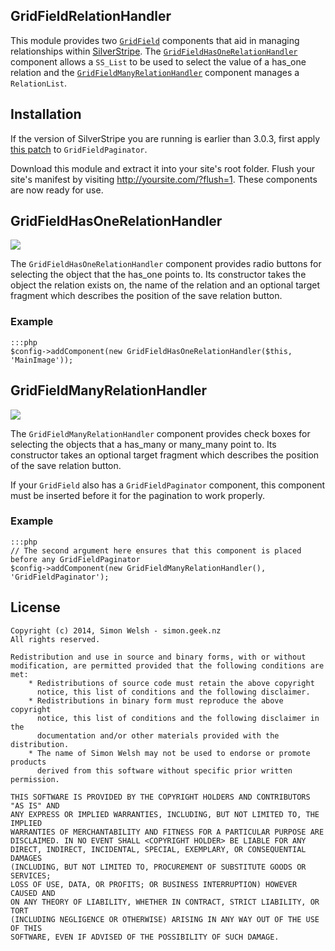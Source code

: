 ## GridFieldRelationHandler

This module provides two [`GridField`](http://doc.silverstripe.org/framework/en/topics/grid-field) components
that aid in managing relationships within [SilverStripe](http://www.silverstripe.org). The 
[`GridFieldHasOneRelationHandler`](#gridfieldhasonerelationhandler) component allows a `SS_List` to be used to select the value of a has_one
relation and the [`GridFieldManyRelationHandler`](#gridfieldmanyrelationhandler) component manages a `RelationList`.

## Installation ##

If the version of SilverStripe you are running is earlier than 3.0.3, first apply [this patch](https://github.com/silverstripe/sapphire/commit/d2b4e0df01f82fdbe613890c8ae909af404640a5) to `GridFieldPaginator`.

Download this module and extract it into your site's root folder. Flush your site's manifest by visiting
http://yoursite.com/?flush=1. These components are now ready for use.

## GridFieldHasOneRelationHandler ##

![](https://files.app.net/zb9sU5vs.png)

The `GridFieldHasOneRelationHandler` component provides radio buttons for selecting the object that the
has_one points to. Its constructor takes the object the relation exists on, the name of the relation and
an optional target fragment which describes the position of the save relation button.

### Example ###

	:::php
	$config->addComponent(new GridFieldHasOneRelationHandler($this, 'MainImage'));

## GridFieldManyRelationHandler ##

![](https://files.app.net/zb9r7VqE.png)

The `GridFieldManyRelationHandler` component provides check boxes for selecting the objects that a
has_many or many_many point to. Its constructor takes an optional target fragment which describes
the position of the save relation button.

If your `GridField` also has a `GridFieldPaginator` component, this component must be inserted before
it for the pagination to work properly.

### Example ###

	:::php
	// The second argument here ensures that this component is placed before any GridFieldPaginator
	$config->addComponent(new GridFieldManyRelationHandler(), 'GridFieldPaginator');

## License ##
	
	Copyright (c) 2014, Simon Welsh - simon.geek.nz
	All rights reserved.

	Redistribution and use in source and binary forms, with or without
	modification, are permitted provided that the following conditions are met:
	    * Redistributions of source code must retain the above copyright
	      notice, this list of conditions and the following disclaimer.
	    * Redistributions in binary form must reproduce the above copyright
	      notice, this list of conditions and the following disclaimer in the
	      documentation and/or other materials provided with the distribution.
	    * The name of Simon Welsh may not be used to endorse or promote products
	      derived from this software without specific prior written permission.

	THIS SOFTWARE IS PROVIDED BY THE COPYRIGHT HOLDERS AND CONTRIBUTORS "AS IS" AND
	ANY EXPRESS OR IMPLIED WARRANTIES, INCLUDING, BUT NOT LIMITED TO, THE IMPLIED
	WARRANTIES OF MERCHANTABILITY AND FITNESS FOR A PARTICULAR PURPOSE ARE
	DISCLAIMED. IN NO EVENT SHALL <COPYRIGHT HOLDER> BE LIABLE FOR ANY
	DIRECT, INDIRECT, INCIDENTAL, SPECIAL, EXEMPLARY, OR CONSEQUENTIAL DAMAGES
	(INCLUDING, BUT NOT LIMITED TO, PROCUREMENT OF SUBSTITUTE GOODS OR SERVICES;
	LOSS OF USE, DATA, OR PROFITS; OR BUSINESS INTERRUPTION) HOWEVER CAUSED AND
	ON ANY THEORY OF LIABILITY, WHETHER IN CONTRACT, STRICT LIABILITY, OR TORT
	(INCLUDING NEGLIGENCE OR OTHERWISE) ARISING IN ANY WAY OUT OF THE USE OF THIS
	SOFTWARE, EVEN IF ADVISED OF THE POSSIBILITY OF SUCH DAMAGE.

